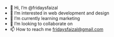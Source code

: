 - 👋 Hi, I’m @fridaysfaizal
- 👀 I’m interested in web development and design 
- 🌱 I’m currently learning marketing 
- 💞️ I’m looking to collaborate on 
- 📫 How to reach me fridaysfaizal@gmail.com 

<!---
fridaysfaizal/fridaysfaizal is a ✨ special ✨ repository because its `README.md` (this file) appears on your GitHub profile.
You can click the Preview link to take a look at your changes.
--->
